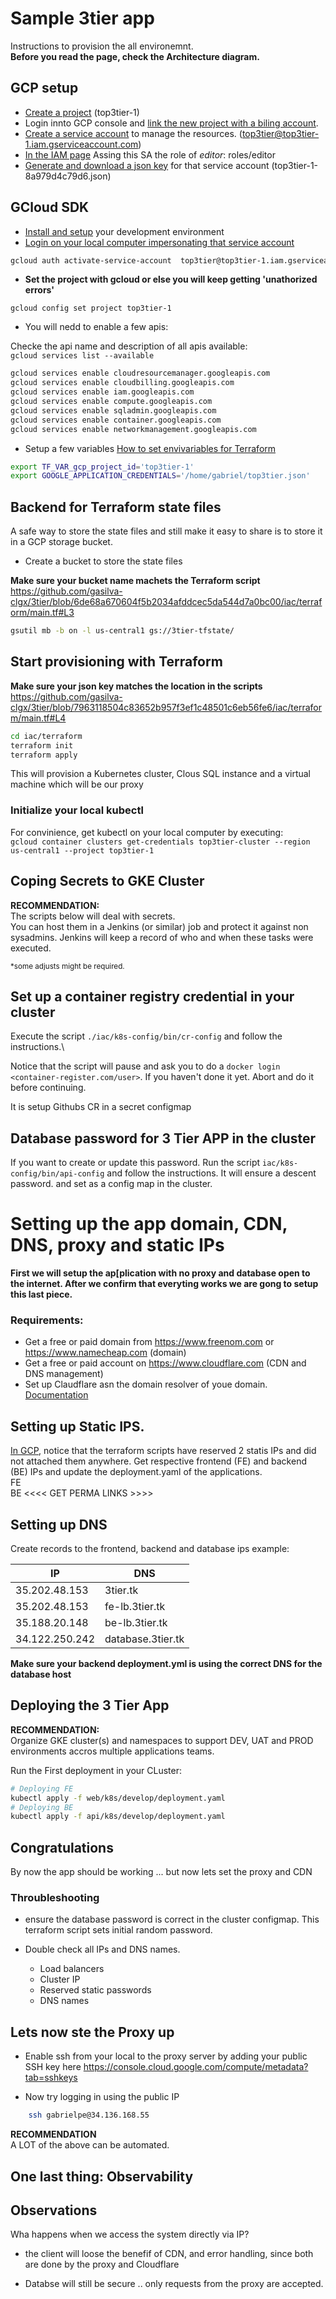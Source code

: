 # Sample 3tier app


Instructions to provision the all environemnt.\
**Before you read the page, check the Architecture diagram.**


## GCP setup 


* [Create a project](https://cloud.google.com/resource-manager/docs/creating-managing-projects) (top3tier-1)
* Login innto GCP console and [link the new project with a biling account](https://cloud.google.com/billing/docs/how-to/manage-billing-account).
* [Create a service account](https://cloud.google.com/iam/docs/service-accounts) to manage the resources. (top3tier@top3tier-1.iam.gserviceaccount.com)
* [In the IAM page](https://console.cloud.google.com/iam-admin/iam) Assing this SA the role of *editor*: roles/editor
* [Generate and download a json key](https://cloud.google.com/iam/docs/creating-managing-service-account-keys#iam-service-account-keys-create-console) for that service account (top3tier-1-8a979d4c79d6.json)


## GCloud SDK
* [Install and setup](https://cloud.google.com/sdk/docs/install) your development environment
* [Login on your local computer impersonating that service account](https://cloud.google.com/container-registry/docs/advanced-authentication#gcloud-helper)

```bash
gcloud auth activate-service-account  top3tier@top3tier-1.iam.gserviceaccount.com  --key-file=<absolute/path/to/top3tier-1-8a979d4c79d6.json
```

* **Set the project with gcloud or else you will keep getting 'unathorized errors'**

`gcloud config set project top3tier-1`

 * You will nedd to enable a few apis:

Checke the api name and description of all apis available:\
`gcloud services list --available`

```bash
gcloud services enable cloudresourcemanager.googleapis.com 
gcloud services enable cloudbilling.googleapis.com
gcloud services enable iam.googleapis.com  
gcloud services enable compute.googleapis.com 
gcloud services enable sqladmin.googleapis.com 
gcloud services enable container.googleapis.com
gcloud services enable networkmanagement.googleapis.com 
```

* Setup a few variables
[How to set envivariables for Terraform](https://www.terraform.io/language/values/variables#environment-variables)
```bash
export TF_VAR_gcp_project_id='top3tier-1'
export GOOGLE_APPLICATION_CREDENTIALS='/home/gabriel/top3tier.json'
```

## Backend for Terraform state files 
A safe way to store the state files and still make it easy to share is to store it in a GCP storage bucket.
* Create a bucket to store the state files

**Make sure your bucket name machets the Terraform script**\
https://github.com/gasilva-clgx/3tier/blob/6de68a670604f5b2034afddcec5da544d7a0bc00/iac/terraform/main.tf#L3

```bash
gsutil mb -b on -l us-central1 gs://3tier-tfstate/
```
    

## Start provisioning with Terraform
    
**Make sure your json key matches the location in the scripts**\
https://github.com/gasilva-clgx/3tier/blob/7963118504c83652b957f3ef1c48501c6eb56fe6/iac/terraform/main.tf#L4


```bash
cd iac/terraform
terraform init
terraform apply

```

This will provision a Kubernetes cluster, Clous SQL instance and a virtual machine which will be our proxy


### Initialize your local kubectl
For convinience, get kubectl on your local computer by executing:\
`gcloud container clusters get-credentials top3tier-cluster --region us-central1 --project top3tier-1`


## Coping Secrets to GKE Cluster

**RECOMMENDATION:**\
The scripts below will deal with secrets.\
You can host them in a Jenkins (or similar) job and protect it against non sysadmins. Jenkins will keep a record of who and when these tasks were executed.

<sub>*some adjusts might be required.</sub>


## Set up a container registry credential in your cluster
Execute the script `./iac/k8s-config/bin/cr-config` and follow the instructions.\

Notice that the script will pause and ask you to do a `docker login <container-register.com/user>`.
If you haven't done it yet. Abort and do it before continuing.

It is setup Githubs CR in a secret configmap


## Database password for 3 Tier APP in the cluster
If you want to create or update this password. Run the script `iac/k8s-config/bin/api-config` and follow the instructions. It will ensure a descent password. and set as a config map in the cluster.


# Setting up the app domain, CDN, DNS, proxy and static IPs

**First we will setup the ap[plication with no proxy and database open to the internet. After we confirm that everyting works we are gong to setup this last piece.**

### Requirements:
* Get a free or paid domain from https://www.freenom.com  or https://www.namecheap.com (domain)
* Get a free or paid account on https://www.cloudflare.com (CDN and DNS management)
* Set up Claudflare asn the domain resolver of youe domain. [Documentation](/support/knowledgebase/article.aspx/9607/2210/how-to-set-up-dns-records-for-your-domain-in-cloudflare-account/)


## Setting up Static IPS.
[In GCP](https://console.cloud.google.com/networking/addresses/list), notice that the terraform scripts have reserved 2 statis IPs and did not attached them anywhere.
Get respective frontend (FE) and backend (BE) IPs and update the deployment.yaml of the applications.\
FE\
BE  <<<< GET PERMA LINKS >>>>

## Setting up DNS
Create records to the frontend, backend and database ips
example:

| IP              | DNS            |
|-----------------|----------------|
| 35.202.48.153   | 3tier.tk       | 
| 35.202.48.153   | fe-lb.3tier.tk |
| 35.188.20.148   | be-lb.3tier.tk |
| 34.122.250.242  | database.3tier.tk  |

**Make sure your backend deployment.yml is using the correct DNS for the database host**


## Deploying the 3 Tier App

**RECOMMENDATION:**\
Organize GKE cluster(s) and namespaces to support DEV, UAT and PROD environments accros multiple applications teams.


Run the First deployment in your CLuster:
```bash
# Deploying FE
kubectl apply -f web/k8s/develop/deployment.yaml
# Deploying BE
kubectl apply -f api/k8s/develop/deployment.yaml
```

## Congratulations
By now the app should be working ... but now lets set the proxy and CDN


### Throubleshooting

* ensure the database password is correct in the cluster configmap. This terraform script sets initial random password.

* Double check all IPs and DNS names. 
    * Load balancers
    * Cluster IP
    * Reserved static passwords
    * DNS names



## Lets now ste the Proxy up

- Enable ssh from your local to the proxy server by adding your public SSH key here 
https://console.cloud.google.com/compute/metadata?tab=sshkeys

- Now try logging in using the public IP

```bash
    ssh gabrielpe@34.136.168.55
```

**RECOMMENDATION**\
A LOT of the above can be automated.


## One last thing: Observability


## Observations

Wha happens when we access the system directly via IP?
- the client will loose the benefif of CDN, and error handling, since both are
done by the proxy and Cloudflare

- Databse will still be secure .. only requests from the proxy are accepted.